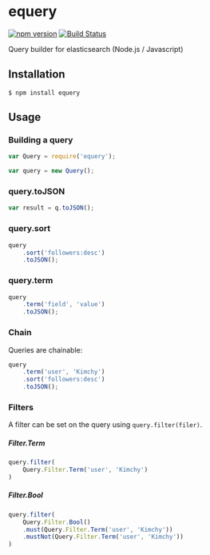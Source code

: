 # equery

[![npm version](https://badge.fury.io/js/equery.svg)](http://badge.fury.io/js/equery)
[![Build Status](https://travis-ci.org/SamyPesse/equery.png?branch=master)](https://travis-ci.org/SamyPesse/equery)


Query builder for elasticsearch (Node.js / Javascript)

## Installation

```
$ npm install equery
```

## Usage

### Building a query

```js
var Query = require('equery');

var query = new Query();
```

### query.toJSON

```js
var result = q.toJSON();
```

### query.sort

```js
query
    .sort('followers:desc')
    .toJSON();
```

### query.term

```js
query
    .term('field', 'value')
    .toJSON();
```

### Chain

Queries are chainable:

```js
query
    .term('user', 'Kimchy')
    .sort('followers:desc')
    .toJSON();
```


### Filters

A filter can be set on the query using `query.filter(filer)`.

##### Filter.Term

```js
query.filter(
    Query.Filter.Term('user', 'Kimchy')
)
```

##### Filter.Bool

```js
query.filter(
    Query.Filter.Bool()
    .must(Query.Filter.Term('user', 'Kimchy'))
    .mustNot(Query.Filter.Term('user', 'Kimchy'))
)
```

